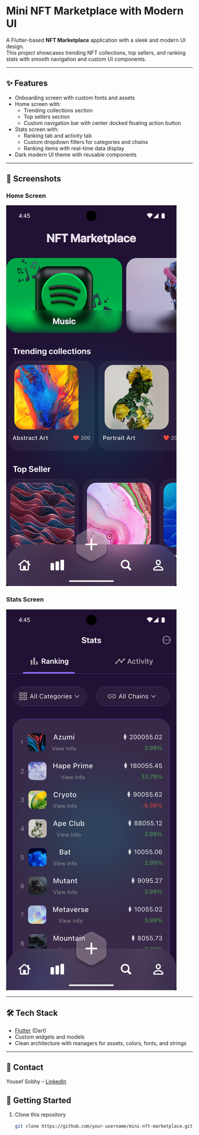 # Mini NFT Marketplace with Modern UI

A Flutter-based **NFT Marketplace** application with a sleek and modern UI design.  
This project showcases trending NFT collections, top sellers, and ranking stats with smooth navigation and custom UI components.

---

## ✨ Features
- Onboarding screen with custom fonts and assets  
- Home screen with:
  - Trending collections section  
  - Top sellers section  
  - Custom navigation bar with center docked floating action button  
- Stats screen with:
  - Ranking tab and activity tab  
  - Custom dropdown filters for categories and chains  
  - Ranking items with real-time data display  
- Dark modern UI theme with reusable components  

---

## 📸 Screenshots

### Home Screen  
![Home Screen](assets/images/screenshots/home.png)

### Stats Screen  
![Stats Screen](assets/images/screenshots/stats.png)

---

## 🛠️ Tech Stack
- [Flutter](https://flutter.dev/) (Dart)  
- Custom widgets and models  
- Clean architecture with managers for assets, colors, fonts, and strings  

---

## 📩 Contact
Yousef Sobhy – [LinkedIn](www.linkedin.com/in/yousef-sobhii16188328b)


## 🚀 Getting Started
1. Clone this repository  
   ```bash
   git clone https://github.com/your-username/mini-nft-marketplace.git
